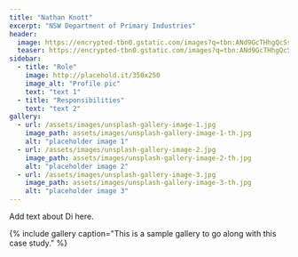 ```yaml
---
title: "Nathan Knott"
excerpt: "NSW Department of Primary Industries"
header:
  image: https://encrypted-tbn0.gstatic.com/images?q=tbn:ANd9GcTHhgQcSsuDIo5693Zw4SXe_WK62q5ZjxC2ew&s
  teaser: https://encrypted-tbn0.gstatic.com/images?q=tbn:ANd9GcTHhgQcSsuDIo5693Zw4SXe_WK62q5ZjxC2ew&s
sidebar:
  - title: "Role"
    image: http://placehold.it/350x250
    image_alt: "Profile pic"
    text: "text 1"
  - title: "Responsibilities"
    text: "text 2"
gallery:
  - url: /assets/images/unsplash-gallery-image-1.jpg
    image_path: assets/images/unsplash-gallery-image-1-th.jpg
    alt: "placeholder image 1"
  - url: /assets/images/unsplash-gallery-image-2.jpg
    image_path: assets/images/unsplash-gallery-image-2-th.jpg
    alt: "placeholder image 2"
  - url: /assets/images/unsplash-gallery-image-3.jpg
    image_path: assets/images/unsplash-gallery-image-3-th.jpg
    alt: "placeholder image 3"
---
```


Add text about Di here.

{% include gallery caption="This is a sample gallery to go along with this case study." %}
